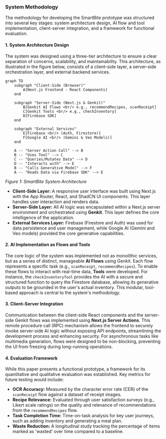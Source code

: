 ### System Methodology

The methodology for developing the SmartBite prototype was structured into several key stages: system architecture design, AI flow and tool implementation, client-server integration, and a framework for functional evaluation.

#### 1. System Architecture Design

The system was designed using a three-tier architecture to ensure a clear separation of concerns, scalability, and maintainability. This architecture, as illustrated in the figure below, consists of a client-side layer, a server-side orchestration layer, and external backend services.

```mermaid
graph TD
    subgraph "Client-Side (Browser)"
        A[Next.js Frontend - React Components]
    end

    subgraph "Server-Side (Next.js & Genkit)"
        B[Genkit AI Flows <br/> e.g., recommendRecipes, scanReceipt]
        C[Genkit Tools <br/> e.g., checkInventory]
        D[Firebase SDK]
    end

    subgraph "External Services"
        E[Firebase <br/> (Auth, Firestore)]
        F[Google AI <br/> (Gemini & Veo Models)]
    end

    A -- "Server Action Call" --> B
    B -- "Uses Tool" --> C
    C -- "Queries/Mutates Data" --> D
    D -- "Interacts with" --> E
    B -- "Calls Generative Model" --> F
    A -- "Reads Data via Firebase SDK" --> E
```
*Figure 1: SmartBite System Architecture*

-   **Client-Side Layer:** A responsive user interface was built using Next.js with the App Router, React, and ShadCN UI components. This layer handles user interaction and renders data.
-   **Server-Side Layer:** All AI logic was encapsulated within a Next.js server environment and orchestrated using **Genkit**. This layer defines the core intelligence of the application.
-   **External Services Layer:** Firebase (Firestore and Auth) was used for data persistence and user management, while Google AI (Gemini and Veo models) provided the core generative capabilities.

#### 2. AI Implementation as Flows and Tools

The core logic of the system was implemented not as monolithic services, but as a series of distinct, manageable **AI Flows** using Genkit. Each flow represents a specific task (e.g., `scanReceipt`, `recommendRecipes`). To enable these flows to interact with real-time data, **Tools** were developed. For instance, the `checkInventoryTool` provides the AI with a secure and structured function to query the Firestore database, allowing its generative outputs to be grounded in the user's actual inventory. This modular, tool-based approach is central to the system's methodology.

#### 3. Client-Server Integration

Communication between the client-side React components and the server-side Genkit flows was implemented using **Next.js Server Actions**. This remote procedure call (RPC) mechanism allows the frontend to securely invoke server-side AI logic without exposing API endpoints, streamlining the development process and enhancing security. For asynchronous tasks like multimedia generation, flows were designed to be non-blocking, preventing the UI from freezing during long-running operations.

#### 4. Evaluation Framework

While this paper presents a functional prototype, a framework for its quantitative and qualitative evaluation was established. Key metrics for future testing would include:

-   **OCR Accuracy:** Measured by the character error rate (CER) of the `scanReceipt` flow against a dataset of receipt images.
-   **Recipe Relevance:** Evaluated through user satisfaction surveys (e.g., Likert scale ratings) on the quality and relevance of recommendations from the `recommendRecipes` flow.
-   **Task Completion Time:** Time-on-task analysis for key user journeys, such as adding inventory and generating a meal plan.
-   **Waste Reduction:** A longitudinal study tracking the percentage of items marked as 'wasted' over time compared to a baseline.